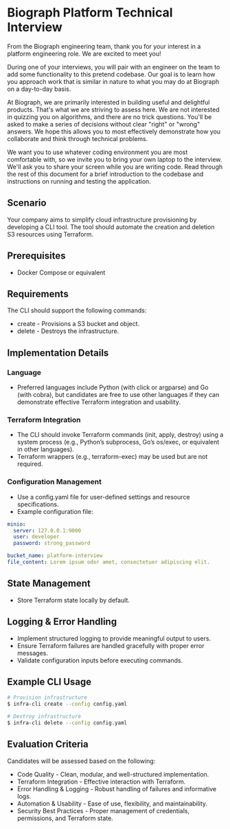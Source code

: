 # Biograph Platform Technical Interview

From the Biograph engineering team, thank you for your interest in a platform engineering role. We are excited to meet you!

During one of your interviews, you will pair with an engineer on the team to add some functionality to this pretend codebase. Our goal is to learn how you approach work that is similar in nature to what you may do at Biograph on a day-to-day basis.

At Biograph, we are primarily interested in building useful and delightful products. That's what we are striving to assess here. We are not interested in quizzing you on algorithms, and there are no trick questions. You'll be asked to make a series of decisions without clear "right" or "wrong" answers. We hope this allows you to most effectively demonstrate how you collaborate and think through technical problems.

We want you to use whatever coding environment you are most comfortable with, so we invite you to bring your own laptop to the interview. We'll ask you to share your screen while you are writing code. Read through the rest of this document for a brief introduction to the codebase and instructions on running and testing the application.

## Scenario

Your company aims to simplify cloud infrastructure provisioning by developing a CLI tool. The tool should automate the
creation and deletion S3 resources using Terraform.

## Prerequisites

- Docker Compose or equivalent

## Requirements

The CLI should support the following commands:

- create - Provisions a S3 bucket and object.
- delete - Destroys the infrastructure.

## Implementation Details

### Language

- Preferred languages include Python (with click or argparse) and Go (with cobra), but candidates are free to use other
  languages if they can demonstrate effective Terraform integration and usability.

### Terraform Integration

- The CLI should invoke Terraform commands (init, apply, destroy) using a system process (e.g., Python’s subprocess,
  Go’s os/exec, or equivalent in other languages).
- Terraform wrappers (e.g., terraform-exec) may be used but are not required.

### Configuration Management

- Use a config.yaml file for user-defined settings and resource specifications.
- Example configuration file:

```yaml
minio:
  server: 127.0.0.1:9000
  user: developer
  password: strong_password

bucket_name: platform-interview
file_content: Lorem ipsum odor amet, consectetuer adipiscing elit.
```

## State Management

- Store Terraform state locally by default.

## Logging & Error Handling

- Implement structured logging to provide meaningful output to users.
- Ensure Terraform failures are handled gracefully with proper error messages.
- Validate configuration inputs before executing commands.

## Example CLI Usage

```bash
# Provision infrastructure
$ infra-cli create --config config.yaml

# Destroy infrastructure
$ infra-cli delete --config config.yaml
```

## Evaluation Criteria

Candidates will be assessed based on the following:

- Code Quality - Clean, modular, and well-structured implementation.
- Terraform Integration - Effective interaction with Terraform.
- Error Handling & Logging - Robust handling of failures and informative logs.
- Automation & Usability - Ease of use, flexibility, and maintainability.
- Security Best Practices - Proper management of credentials, permissions, and Terraform state.
